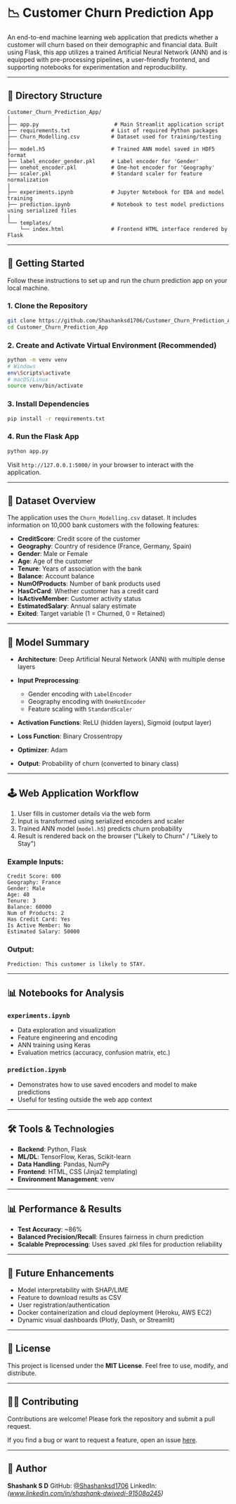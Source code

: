 # 📉 Customer Churn Prediction App

An end-to-end machine learning web application that predicts whether a customer will churn based on their demographic and financial data. Built using Flask, this app utilizes a trained Artificial Neural Network (ANN) and is equipped with pre-processing pipelines, a user-friendly frontend, and supporting notebooks for experimentation and reproducibility.

---

## 📂 Directory Structure

```
Customer_Churn_Prediction_App/
|
├── app.py                        # Main Streamlit application script
├── requirements.txt             # List of required Python packages
├── Churn_Modelling.csv          # Dataset used for training/testing
|
├── model.h5                     # Trained ANN model saved in HDF5 format
├── label_encoder_gender.pkl     # Label encoder for 'Gender'
├── onehot_encoder.pkl           # One-hot encoder for 'Geography'
├── scaler.pkl                   # Standard scaler for feature normalization
|
├── experiments.ipynb            # Jupyter Notebook for EDA and model training
├── prediction.ipynb             # Notebook to test model predictions using serialized files
|
└── templates/
    └── index.html               # Frontend HTML interface rendered by Flask
```

---

## 🚀 Getting Started

Follow these instructions to set up and run the churn prediction app on your local machine.

### 1. Clone the Repository

```bash
git clone https://github.com/Shashanksd1706/Customer_Churn_Prediction_App.git
cd Customer_Churn_Prediction_App
```

### 2. Create and Activate Virtual Environment (Recommended)

```bash
python -m venv venv
# Windows
env\Scripts\activate
# macOS/Linux
source venv/bin/activate
```

### 3. Install Dependencies

```bash
pip install -r requirements.txt
```

### 4. Run the Flask App

```bash
python app.py
```

Visit `http://127.0.0.1:5000/` in your browser to interact with the application.

---

## 🔢 Dataset Overview

The application uses the `Churn_Modelling.csv` dataset. It includes information on 10,000 bank customers with the following features:

* **CreditScore**: Credit score of the customer
* **Geography**: Country of residence (France, Germany, Spain)
* **Gender**: Male or Female
* **Age**: Age of the customer
* **Tenure**: Years of association with the bank
* **Balance**: Account balance
* **NumOfProducts**: Number of bank products used
* **HasCrCard**: Whether customer has a credit card
* **IsActiveMember**: Customer activity status
* **EstimatedSalary**: Annual salary estimate
* **Exited**: Target variable (1 = Churned, 0 = Retained)

---

## 🧠 Model Summary

* **Architecture**: Deep Artificial Neural Network (ANN) with multiple dense layers
* **Input Preprocessing**:

  * Gender encoding with `LabelEncoder`
  * Geography encoding with `OneHotEncoder`
  * Feature scaling with `StandardScaler`
* **Activation Functions**: ReLU (hidden layers), Sigmoid (output layer)
* **Loss Function**: Binary Crossentropy
* **Optimizer**: Adam
* **Output**: Probability of churn (converted to binary class)

---

## 🕹️ Web Application Workflow

1. User fills in customer details via the web form
2. Input is transformed using serialized encoders and scaler
3. Trained ANN model (`model.h5`) predicts churn probability
4. Result is rendered back on the browser ("Likely to Churn" / "Likely to Stay")

### Example Inputs:

```
Credit Score: 600
Geography: France
Gender: Male
Age: 40
Tenure: 3
Balance: 60000
Num of Products: 2
Has Credit Card: Yes
Is Active Member: No
Estimated Salary: 50000
```

### Output:

```
Prediction: This customer is likely to STAY.
```

---

## 📊 Notebooks for Analysis

### `experiments.ipynb`

* Data exploration and visualization
* Feature engineering and encoding
* ANN training using Keras
* Evaluation metrics (accuracy, confusion matrix, etc.)

### `prediction.ipynb`

* Demonstrates how to use saved encoders and model to make predictions
* Useful for testing outside the web app context

---

## 🛠️ Tools & Technologies

* **Backend**: Python, Flask
* **ML/DL**: TensorFlow, Keras, Scikit-learn
* **Data Handling**: Pandas, NumPy
* **Frontend**: HTML, CSS (Jinja2 templating)
* **Environment Management**: venv

---

## 📊 Performance & Results

* **Test Accuracy**: \~86%
* **Balanced Precision/Recall**: Ensures fairness in churn prediction
* **Scalable Preprocessing**: Uses saved .pkl files for production reliability

---

## 🚜 Future Enhancements

* Model interpretability with SHAP/LIME
* Feature to download results as CSV
* User registration/authentication
* Docker containerization and cloud deployment (Heroku, AWS EC2)
* Dynamic visual dashboards (Plotly, Dash, or Streamlit)

---

## 💼 License

This project is licensed under the **MIT License**. Feel free to use, modify, and distribute.

---

## 🙋‍♂️ Contributing

Contributions are welcome! Please fork the repository and submit a pull request.

If you find a bug or want to request a feature, open an issue [here](https://github.com/Shashanksd1706/Customer_Churn_Prediction_App/issues).

---

## 🚀 Author

**Shashank S D**
GitHub: [@Shashanksd1706](https://github.com/Shashanksd1706)
LinkedIn: *(www.linkedin.com/in/shashank-dwivedi-91508a245)*
